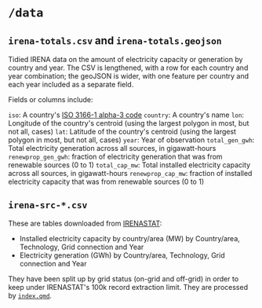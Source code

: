 # `/data`

## `irena-totals.csv` and `irena-totals.geojson`

Tidied IRENA data on the amount of electricity capacity or generation by country and year. The CSV is lengthened, with a row for each country and year combination; the geoJSON is wider, with one feature per country and each year included as a separate field.

Fields or columns include:

`iso`: A country's [ISO 3166-1 alpha-3 code](https://en.wikipedia.org/wiki/ISO_3166-1_alpha-3)
`country`: A country's name
`lon`: Longitude of the country's centroid (using the largest polygon in most, but not all, cases)
`lat`: Latitude of the country's centroid (using the largest polygon in most, but not all, cases)
`year`: Year of observation
`total_gen_gwh`: Total electricity generation across all sources, in gigawatt-hours
`renewprop_gen_gwh`: fraction of electricity generation that was from renewable sources (0 to 1)
`total_cap_mw`: Total installed electricity capacity across all sources, in gigawatt-hours
`renewprop_cap_mw`: fraction of installed electricity capacity that was from renewable sources (0 to 1)

## `irena-src-*.csv`

These are tables downloaded from [IRENASTAT](https://pxweb.irena.org/pxweb/en/IRENASTAT):

* Installed electricity capacity by country/area (MW) by Country/area, Technology, Grid connection and Year
* Electricity generation (GWh) by Country/area, Technology, Grid connection and Year

They have been split up by grid status (on-grid and off-grid) in order to keep under IRENASTAT's 100k record extraction limit. They are processed by [`index.qmd`](/index.qmd).
